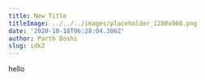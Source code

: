 ```yaml
---
title: New Title
titleImage: ../../../images/placeholder_1280x960.png
date: '2020-10-18T06:28:04.306Z'
author: Parth Doshi
slug: idk2
---
```

hello